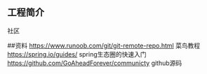 ## 工程简介
社区


##资料
https://www.runoob.com/git/git-remote-repo.html  菜鸟教程
https://spring.io/guides/ spring生态圈的快速入门
https://github.com/GoAheadForever/communicty github源码





